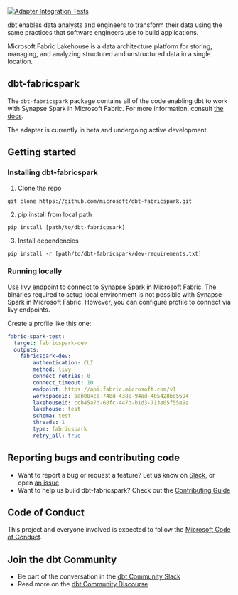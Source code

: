 <a href="https://github.com/microsoft/dbt-fabricspark/actions/workflows/integration.yml">
  <img src="https://github.com/microsoft/dbt-fabricspark/actions/workflows/integration.yml/badge.svg?branch=main&event=pull_request" alt="Adapter Integration Tests"/>
</a>
<br>

[dbt](https://www.getdbt.com/) enables data analysts and engineers to transform their data using the same practices that software engineers use to build applications.

Microsoft Fabric Lakehouse is a data architecture platform for storing, managing, and analyzing structured and unstructured data in a single location. 

## dbt-fabricspark

The `dbt-fabricspark` package contains all of the code enabling dbt to work with Synapse Spark in Microsoft Fabric. For more information, consult [the docs](https://docs.getdbt.com/docs/profile-fabricspark).

The adapter is currently in beta and undergoing active development.

## Getting started

### Installing dbt-fabricspark
1. Clone the repo
```nofmt
git clone https://github.com/microsoft/dbt-fabricspark.git
```
2. pip install from local path
```nofmt
pip install [path/to/dbt-fabricpsark]
```
3. Install dependencies
```nofmt
pip install -r [path/to/dbt-fabricspark/dev-requirements.txt]
```

### Running locally
Use livy endpoint to connect to Synapse Spark in Microsoft Fabric. The binaries required to setup local environment is not possible with Synapse Spark in Microsoft Fabric. However, you can configure profile to connect via livy endpoints.

Create a profile like this one:

```yaml
fabric-spark-test:
  target: fabricspark-dev
  outputs:
    fabricspark-dev:
        authentication: CLI
        method: livy
        connect_retries: 0
        connect_timeout: 10
        endpoint: https://api.fabric.microsoft.com/v1
        workspaceid: bab084ca-748d-438e-94ad-405428bd5694
        lakehouseid: ccb45a7d-60fc-447b-b1d3-713e05f55e9a
        lakehouse: test
        schema: test
        threads: 1
        type: fabricspark
        retry_all: true
```

## Reporting bugs and contributing code

- Want to report a bug or request a feature? Let us know on [Slack](http://community.getdbt.com/), or open [an issue](https://github.com/microsoft/dbt-fabricspark/issues/new)
- Want to help us build dbt-fabricspark? Check out the [Contributing Guide](https://github.com/microsoft/dbt-fabricspark/blob/HEAD/CONTRIBUTING.md)

## Code of Conduct

This project and everyone involved is expected to follow the [Microsoft Code of Conduct](https://opensource.microsoft.com/codeofconduct/).

## Join the dbt Community

- Be part of the conversation in the [dbt Community Slack](http://community.getdbt.com/)
- Read more on the [dbt Community Discourse](https://discourse.getdbt.com)
